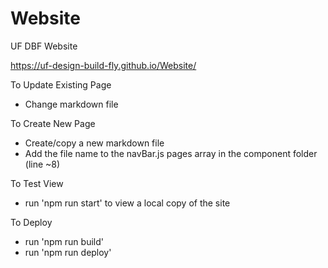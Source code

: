 # Website

UF DBF Website

https://uf-design-build-fly.github.io/Website/

To Update Existing Page

- Change markdown file

To Create New Page

- Create/copy a new markdown file
- Add the file name to the navBar.js pages array in the component folder (line ~8)

To Test View

- run 'npm run start' to view a local copy of the site

To Deploy

- run 'npm run build'
- run 'npm run deploy'
